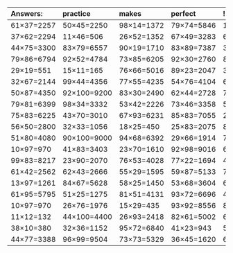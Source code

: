 | Answers: | practice | makes | perfect | ! |
| :--- | :--- | :--- | :--- | :--- |
| 61×37=2257 | 50×45=2250 | 98×14=1372 | 79×74=5846 | 10×98=980 | 
| 37×62=2294 | 11×46=506 | 26×52=1352 | 67×49=3283 | 68×37=2516 | 
| 44×75=3300 | 83×79=6557 | 90×19=1710 | 83×89=7387 | 33×21=693 | 
| 79×86=6794 | 92×52=4784 | 73×85=6205 | 92×30=2760 | 81×72=5832 | 
| 29×19=551 | 15×11=165 | 76×66=5016 | 89×23=2047 | 34×47=1598 | 
| 32×67=2144 | 99×44=4356 | 77×55=4235 | 54×76=4104 | 64×94=6016 | 
| 50×87=4350 | 92×100=9200 | 83×30=2490 | 62×44=2728 | 70×19=1330 | 
| 79×81=6399 | 98×34=3332 | 53×42=2226 | 73×46=3358 | 53×57=3021 | 
| 75×83=6225 | 43×70=3010 | 67×93=6231 | 85×83=7055 | 28×22=616 | 
| 56×50=2800 | 32×33=1056 | 18×25=450 | 25×83=2075 | 89×69=6141 | 
| 51×80=4080 | 90×100=9000 | 94×68=6392 | 29×66=1914 | 74×61=4514 | 
| 10×97=970 | 41×83=3403 | 23×70=1610 | 92×98=9016 | 61×74=4514 | 
| 99×83=8217 | 23×90=2070 | 76×53=4028 | 77×22=1694 | 48×17=816 | 
| 61×42=2562 | 62×43=2666 | 55×29=1595 | 59×87=5133 | 77×42=3234 | 
| 13×97=1261 | 84×67=5628 | 58×25=1450 | 53×68=3604 | 69×92=6348 | 
| 61×95=5795 | 51×25=1275 | 81×51=4131 | 93×72=6696 | 48×76=3648 | 
| 10×97=970 | 26×76=1976 | 15×29=435 | 93×92=8556 | 88×50=4400 | 
| 11×12=132 | 44×100=4400 | 26×93=2418 | 82×61=5002 | 65×79=5135 | 
| 38×10=380 | 32×36=1152 | 95×72=6840 | 41×23=943 | 55×97=5335 | 
| 44×77=3388 | 96×99=9504 | 73×73=5329 | 36×45=1620 | 61×17=1037 | 

